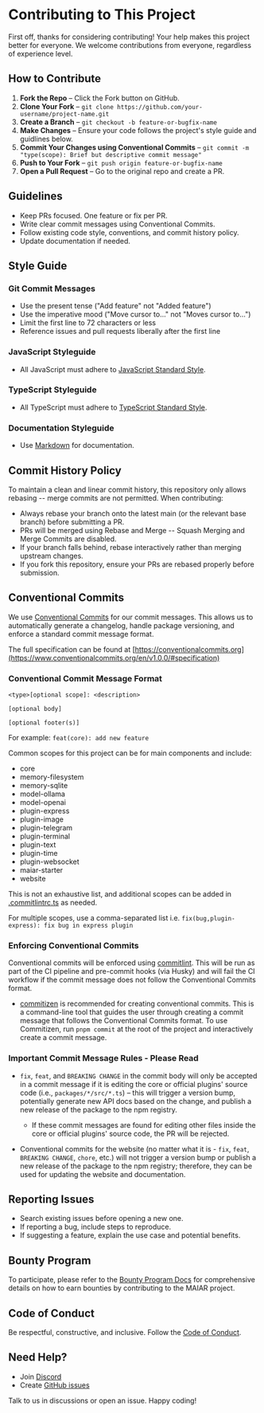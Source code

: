 # Contributing to This Project

First off, thanks for considering contributing! Your help makes this project better for everyone. We welcome contributions from everyone, regardless of experience level.

## How to Contribute

1. **Fork the Repo** – Click the Fork button on GitHub.
2. **Clone Your Fork** – `git clone https://github.com/your-username/project-name.git`
3. **Create a Branch** – `git checkout -b feature-or-bugfix-name`
4. **Make Changes** – Ensure your code follows the project's style guide and guidlines below.
5. **Commit Your Changes using Conventional Commits** – `git commit -m "type(scope): Brief but descriptive commit message"`
6. **Push to Your Fork** – `git push origin feature-or-bugfix-name`
7. **Open a Pull Request** – Go to the original repo and create a PR.

## Guidelines

- Keep PRs focused. One feature or fix per PR.
- Write clear commit messages using Conventional Commits.
- Follow existing code style, conventions, and commit history policy.
- Update documentation if needed.

## Style Guide

### Git Commit Messages

- Use the present tense ("Add feature" not "Added feature")
- Use the imperative mood ("Move cursor to..." not "Moves cursor to...")
- Limit the first line to 72 characters or less
- Reference issues and pull requests liberally after the first line

### JavaScript Styleguide

- All JavaScript must adhere to [JavaScript Standard Style](https://standardjs.com/).

### TypeScript Styleguide

- All TypeScript must adhere to [TypeScript Standard Style](https://github.com/standard/ts-standard).

### Documentation Styleguide

- Use [Markdown](https://daringfireball.net/projects/markdown/) for documentation.

## Commit History Policy

To maintain a clean and linear commit history, this repository only allows rebasing -- merge commits are not permitted. When contributing:

- Always rebase your branch onto the latest main (or the relevant base branch) before submitting a PR.
- PRs will be merged using Rebase and Merge -- Squash Merging and Merge Commits are disabled.
- If your branch falls behind, rebase interactively rather than merging upstream changes.
- If you fork this repository, ensure your PRs are rebased properly before submission.

## Conventional Commits

We use [Conventional Commits](https://www.conventionalcommits.org/en/v1.0.0/) for our commit messages. This allows us to automatically generate a changelog, handle package versioning, and enforce a standard commit message format.

The full specification can be found at [https://conventionalcommits.org](https://www.conventionalcommits.org/en/v1.0.0/#specification)

### Conventional Commit Message Format

```
<type>[optional scope]: <description>

[optional body]

[optional footer(s)]
```

For example: `feat(core): add new feature`

Common scopes for this project can be for main components and include:

- core
- memory-filesystem
- memory-sqlite
- model-ollama
- model-openai
- plugin-express
- plugin-image
- plugin-telegram
- plugin-terminal
- plugin-text
- plugin-time
- plugin-websocket
- maiar-starter
- website

This is not an exhaustive list, and additional scopes can be added in [.commitlintrc.ts](https://github.com/UraniumCorporation/maiar-ai/blob/main/.commitlintrc.ts) as needed.

For multiple scopes, use a comma-separated list i.e. `fix(bug,plugin-express): fix bug in express plugin`

### Enforcing Conventional Commits

Conventional commits will be enforced using [commitlint](https://commitlint.js.org/). This will be run as part of the CI pipeline and pre-commit hooks (via Husky) and will fail the CI workflow if the commit message does not follow the Conventional Commits format.

- [commitizen](https://commitizen.github.io/cz-cli/) is recommended for creating conventional commits. This is a command-line tool that guides the user through creating a commit message that follows the Conventional Commits format. To use Commitizen, run `pnpm commit` at the root of the project and interactively create a commit message.

### Important Commit Message Rules - Please Read

- `fix`, `feat`, and `BREAKING CHANGE` in the commit body will only be accepted in a commit message if it is editing the core or official plugins' source code (i.e., `packages/*/src/*.ts`) – this will trigger a version bump, potentially generate new API docs based on the change, and publish a new release of the package to the npm registry.

  - If these commit messages are found for editing other files inside the core or official plugins' source code, the PR will be rejected.

- Conventional commits for the website (no matter what it is - `fix`, `feat`, `BREAKING CHANGE`, `chore`, etc.) will not trigger a version bump or publish a new release of the package to the npm registry; therefore, they can be used for updating the website and documentation.

## Reporting Issues

- Search existing issues before opening a new one.
- If reporting a bug, include steps to reproduce.
- If suggesting a feature, explain the use case and potential benefits.

## Bounty Program

To participate, please refer to the [Bounty Program Docs](https://maiar.dev/docs/bounty-program) for comprehensive details on how to earn bounties by contributing to the MAIAR project.

## Code of Conduct

Be respectful, constructive, and inclusive. Follow the [Code of Conduct](https://github.com/UraniumCorporation/maiar-ai/blob/main/.github/CODE_OF_CONDUCT.md).

## Need Help?

- Join [Discord](https://discord.gg/7CAjkpCsED)
- Create [GitHub issues](https://github.com/UraniumCorporation/maiar-ai/issues)

Talk to us in discussions or open an issue. Happy coding!
